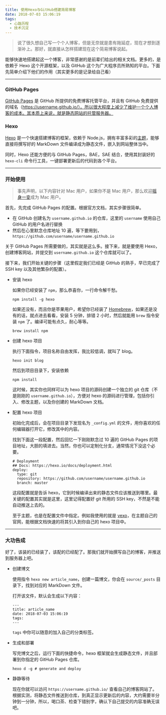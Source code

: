 ```yaml
---
title: 使用Hexo与GitHub搭建简易博客
date: 2018-07-03 15:06:19
tags: 
  - 心路历程
  - 技术沉淀
---
```


>说了很久想自己写一个个人博客，但是无奈就是患有拖延症，现在才想到逐渐补上。那好，就直接从怎样搭建现在这个简易博客说起。

能够快速地搭建起这一个博客，非常感谢的是前辈们给出的相关文档。更多的，是依赖于 Hexo 这个开源框架，以及 GitHub 这个为广大程序员所熟知的平台。下面先简单介绍下他们的作用（其实更多的是记录给自己看）

---

### GitHub Pages

[GitHub Pages](https://pages.github.com/) 是 GitHub 所提供的免费博客托管平台，并且有 GitHub 免费提供的域名（https://username.github.io/）。所以很大程度上减少了维护一个个人博客的成本。其本质上来说，就是静态网站的托管服务器。


### Hexo

[Hexo](https://hexo.io/) 是一个快速搭建博客的框架，依赖于 Node.js，拥有丰富多彩的[主题](https://hexo.io/themes/)，能够直接将撰写好的 MarkDown 文件编译成为静态文件，嵌入到网站整体当中。

同时，Hexo 还能方便的与 GitHub Pages，BAE，SAE 结合，使用其封装好的 `hexo-cli` 命令行工具，一键部署更新后的代码到各个平台。

---

### 开始使用

>事先声明，以下内容针对 Mac 用户，如果你不是 Mac 用户，那么欢迎[摇身一变](https://osx.cx/2016-clover-macos-sierra10-12-1-jiaocheng.html)成为 Mac 用户。

首先，先完成 GitHub Pages 的配置。根据官方文档，其实步骤很简单。

  - 在 GitHub 创建名为 `username.github.io` 的仓库，这里的 `username` 使用自己 GitHub 的用户名进行替换
  - 然后在心里默念仓库地址 10 遍，等下要用到，`https://github.com/username/username.github.io`

关于 GitHub Pages 所需要做的，其实就是这么多。接下来，就是要使用 Hexo，创建博客网站，并提交到 `username.github.io` 这个仓库就可以了。

接下来，我们开始关键的步骤（这里假定我们已经是 GitHub 的熟手，早已完成了 SSH key 以及其他繁杂的配置）。

  - 安装 hexo

    如果你已经安装了 `npm`，那么恭喜你，一行命令解千愁。

    `npm install -g hexo`

    如果还没有，而且你是苹果用户，希望你已经装了 [Homebrew](https://brew.sh/)，如果还是没有的话，就点进去看看，安装 5 分钟，排错 2 小时，然后就能用 `brew` 指令安装 `npm` 了。编译可能有点久，耐心等等。

    `brew install npm`

  - 创建 hexo 项目

    执行下面指令，项目名称自由发挥，我比较低调，就叫了 blog。

    `hexo init blog`

    然后到项目目录下，安装依赖

    `npm install`

    这时候，其实你也同样可以为 hexo 项目的源码创建一个独立的 git 仓库（不是刚刚的 `username.github.io`），方便对 hexo 的源码进行管理，包括你引入、修改主题，以及你创建的 MarkDown 文档。

  - 配置 hexo 项目

    初始化完成后，会在项目目录下发现名为 `_config.yml` 的文件，用你喜欢的任何编辑器打开它，修改其中的内容。

    找到下面这一段配置，然后回忆一下刚刚默念过 10 遍的 GitHub Pages 的项目地址，大胆的填进去。当然，你也可以定制化分支，通常情况下没这个必要。

    ```
    # Deployment
    ## Docs: https://hexo.io/docs/deployment.html
    deploy:
      type: git
      repository: https://github.com/username/username.github.io
      branch: master
    ```

    这段配置就是告诉 hexo，它到时候编译出来的静态文件应该推送到哪里。最关键的配置其实就是这里，这里记得配置好 git 所用的 SSH key，不然是不能自动推送上去的。

    至于主题，也是在配置文件中指定。例如我使用的就是 [vexo](https://github.com/yanm1ng/hexo-theme-vexo)，在主题自己的官网，能根据文档快速的将其引入到你自己的 hexo 项目中。

---

### 大功告成

好了，该装的已经装了，该配的已经配了。那我们就开始撰写自己的博客，并推送到服务器上吧。

  - 创建博文

    使用指令 `hexo new article_name`，创建一篇博文，你会在 `source/_posts` 目录下，找到对应的 MarkDown 文件。

    打开该文件，默认会生成以下内容：

    ```
    ---
    title: article_name
    date: 2018-07-03 15:06:19
    tags: 
    ---
    ```

    `tags` 中你可以随意的加入自己的分类标签。

  - 生成和部署

    写完博文之后，运行下面的快捷命令，hexo 框架就会生成静态文件，并且部署到你指定的 GitHub Pages 仓库。

    ```
    hexo d -g # generate and deploy
    ```

  - 静静等待

    现在你就可以访问 `https://username.github.io/` 查看自己的博客网站了。根据实测，将静态文件推送到仓库，到真正显示更新后的内容，大约需要半分钟到一分钟，所以，喝口茶、检查下错别字，确认下自己提交的内容准确无误吧。
